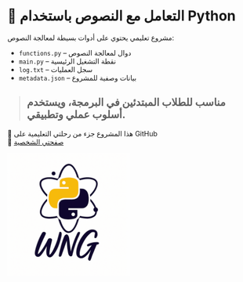 # 📝 التعامل مع النصوص باستخدام Python

مشروع تعليمي يحتوي على أدوات بسيطة لمعالجة النصوص:

- `functions.py` – دوال لمعالجة النصوص
- `main.py` – نقطة التشغيل الرئيسية
- `log.txt` – سجل العمليات
- `metadata.json` – بيانات وصفية للمشروع

> مناسب للطلاب المبتدئين في البرمجة، ويستخدم أسلوب عملي وتطبيقي.
> ---

📌 هذا المشروع جزء من رحلتي التعليمية على GitHub  
🔗 [صفحتي الشخصية](https://github.com/waelghnejah)

<img src="https://raw.githubusercontent.com/waelghnejah/waelghnejah/main/a%20digital%20signature%201.png" alt="WNG Logo" width="250"/>
